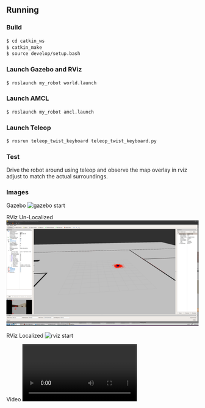 ## Running

### Build

```bash
$ cd catkin_ws
$ catkin_make
$ source develop/setup.bash
```

### Launch Gazebo and RViz

```bash
$ roslaunch my_robot world.launch
```

### Launch AMCL

```bash
$ roslaunch my_robot amcl.launch
```

### Launch Teleop

```bash
$ rosrun teleop_twist_keyboard teleop_twist_keyboard.py
```

### Test

Drive the robot around using teleop and observe the map overlay in rviz adjust to match the actual surroundings.


### Images

Gazebo
![gazebo start](misc/gazevo-start.png)

RViz Un-Localized
![rviz start](assets/rviz-localized.png)

RViz Localized
![rviz start](assets/rviz-un-localized.png)

Video
![localization video](assets/video.mp4)
